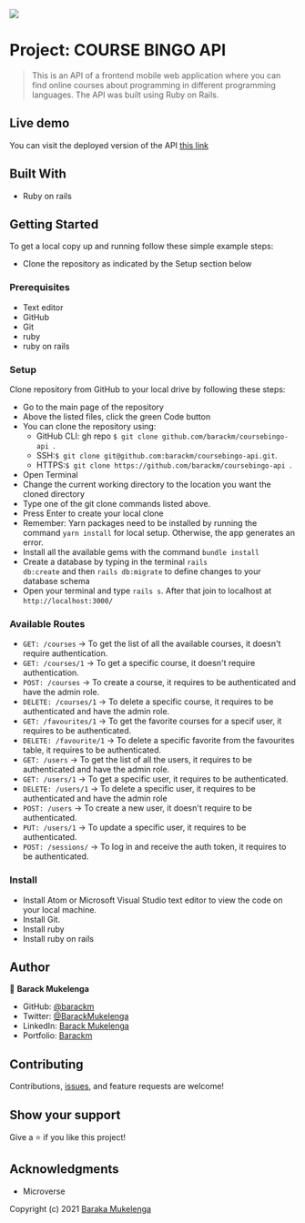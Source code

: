 ![](https://img.shields.io/badge/Microverse-blueviolet)

# Project: COURSE BINGO API

> This is an API of a frontend mobile web application where you can find online courses about programming in different programming languages. The API was built using Ruby on Rails.


## Live demo

You can visit the deployed version of the API [this link](https://coursebingo.herokuapp.com/api/)

## Built With

- Ruby on rails

## Getting Started

To get a local copy up and running follow these simple example steps:

- Clone the repository as indicated by the Setup section below

### Prerequisites

- Text editor
- GitHub
- Git
- ruby
- ruby on rails

### Setup

Clone repository from GitHub to your local drive by following these steps:

- Go to the main page of the repository
- Above the listed files, click the green Code button
- You can clone the repository using:
  - GitHub CLI: gh repo `$ git clone github.com/barackm/coursebingo-api `.
  - SSH:`$ git clone git@github.com:barackm/coursebingo-api.git`.
  - HTTPS:`$ git clone https://github.com/barackm/coursebingo-api `.
- Open Terminal
- Change the current working directory to the location you want the cloned directory
- Type one of the git clone commands listed above.
- Press Enter to create your local clone
- Remember: Yarn packages need to be installed by running the command <code>yarn install</code> for local setup. Otherwise, the app generates an error.
- Install all the available gems with the command `bundle install`
- Create a database by typing in the terminal <code>rails db:create</code> and then <code>rails db:migrate</code> to define changes to your database schema
- Open your terminal and type <code>rails s</code>. After that join to localhost at `http://localhost:3000/`

### Available Routes

- `GET: /courses` -> To get the list of all the available courses, it doesn't require authentication.
- `GET: /courses/1` -> To get a specific course, it doesn't require authentication.
- `POST: /courses` -> To create a course, it requires to be authenticated and have the admin role.
- `DELETE: /courses/1` -> To delete a specific course, it requires to be authenticated and have the admin role.
- `GET: /favourites/1` -> To get the favorite courses for a specif user, it requires to be authenticated.
- `DELETE: /favourite/1` -> To delete a specific favorite from the favourites table, it requires to be authenticated.
- `GET: /users` ->  To get the list of all the users, it requires to be authenticated and have the admin role.
- `GET: /users/1` -> To get a specific user, it requires to be authenticated.
- `DELETE: /users/1` -> To delete a specific user, it requires to be authenticated and have the admin role
- `POST: /users` -> To create a new user, it doesn't require to be authenticated.
- `PUT: /users/1` -> To update a specific user, it requires to be authenticated.
- `POST: /sessions/` -> To log in and receive the auth token, it requires to be authenticated.

### Install

- Install Atom or Microsoft Visual Studio text editor to view the code on your local machine.
- Install Git.
- Install ruby
- Install ruby on rails

## Author

👤 **Barack Mukelenga**

- GitHub: [@barackm](https://github.com/barackm)
- Twitter: [@BarackMukelenga](https://twitter.com/BarackMukelenga)
- LinkedIn: [Barack Mukelenga](https://www.linkedin.com/in/baraka-mukelenga/)
- Portfolio: [Barackm](https://barackm.me)

## Contributing

Contributions, [issues](https://github.com/barackm/coursebingo-api/issues), and feature requests are welcome!

## Show your support

Give a ⭐️ if you like this project!

## Acknowledgments

- Microverse

Copyright (c) 2021 [Baraka Mukelenga](https://barackm.me)